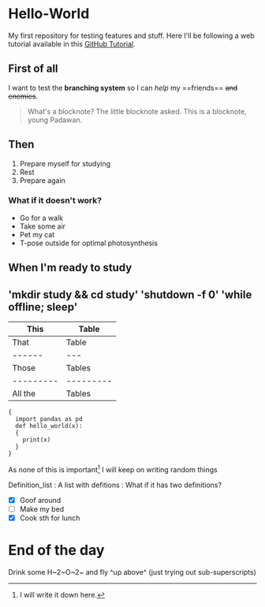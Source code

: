 # Hello-World
My first repository for testing features and stuff.
Here I'll be following a web tutorial available in this [GitHub Tutorial](https://docs.github.com/en/get-started/quickstart/hello-world).

## First of all
I want to test the **branching system** so I can *help* my ==friends== ~~and enemies~~.
> What's a blocknote? The little blocknote asked.
> This is a blocknote, young Padawan.

## Then
1. Prepare myself for studying
2. Rest
3. Prepare again

### What if it doesn't work?
- Go for a walk
- Take some air
- Pet my cat
- T-pose outside for optimal photosynthesis

## When I'm ready to study

'mkdir study && cd study'
'shutdown -f 0'
'while offline; sleep'
---
|This|Table|
|---|---|
|That|Table|
|------|---|
|Those|Tables|
|---------|---------|
|All the|Tables|

```
{
  import pandas as pd
  def hello_world(x):
  {
    print(x)
  }
}
```
As none of this is important[^1]
I will keep on writing random things

Definition_list
: A list with defitions
: What if it has two definitions?

- [x] Goof around
- [ ] Make my bed
- [x] Cook sth for lunch

[^1]: I will write it down here.
# End of the day
Drink some H~2~O~2~ and fly ^up above^ (just trying out sub-superscripts)

